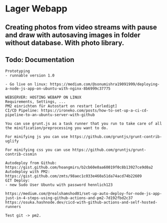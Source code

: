 # Lager Webapp
## Creating photos from video streams with pause and draw with autosaving images in folder without database. With photo library.
## Todo: Documentation
```
Prototyping
- runnable version 1.0

- Go live on linux: https://medium.com/@sonumishra19091999/deploying-a-node-js-app-on-ubuntu-with-nginx-8b6999c37775
```

```
WEBSERVER: HOSTING WEBAPP ON LINUX
Requirements, Settings, ...
PM2 einrichten für Autostart on restart [erledigt]
CI/CD Pipeline: https://ironeko.com/posts/how-to-set-up-a-ci-cd-pipeline-to-an-ubuntu-server-with-github
```

```
You can use grunt.js as a task runner that you run to take care of all the minification/preprocessing you want to do.

For minifying js you can use https://github.com/gruntjs/grunt-contrib-uglify

For minifying css you can use https://github.com/gruntjs/grunt-contrib-cssmin
```

```
Autodeploy from Github: https://gist.github.com/hoangmirs/b2cb60e0aa60019f0c8b13927ce9d0a2
Autodeploy with PM2: https://gist.github.com/zmts/98aec1c033e460a51da74acd74b22609 
GIT Deploy: 
- new Sudo User Ubuntu with password hennlich123

https://medium.com/@realshamshod01/set-up-auto-deploy-for-node-js-app-just-in-4-steps-using-github-actions-and-pm2-7d192fbd2c37
https://osuka.hashnode.dev/cicd-with-github-actions-and-self-hosted-runners
```

```
Test git -> pm2.
```

